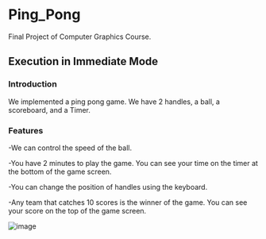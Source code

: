 # Ping_Pong
Final Project of Computer Graphics Course.

## Execution in Immediate Mode

### Introduction
We implemented a ping pong game. We have 2 handles, a ball, a scoreboard, and a Timer.

### Features
-We can control the speed of the ball.

-You have 2 minutes to play the game. You can see your time on the timer at the bottom of the game screen.

-You can change the position of handles using the keyboard.

-Any team that catches 10 scores is the winner of the game. You can see your score on the top of the game screen.

![image](https://github.com/pouriaSameti/Ping_Pong/assets/91469214/216f0c26-9f20-4f4c-a43c-a94f607a80c1)
